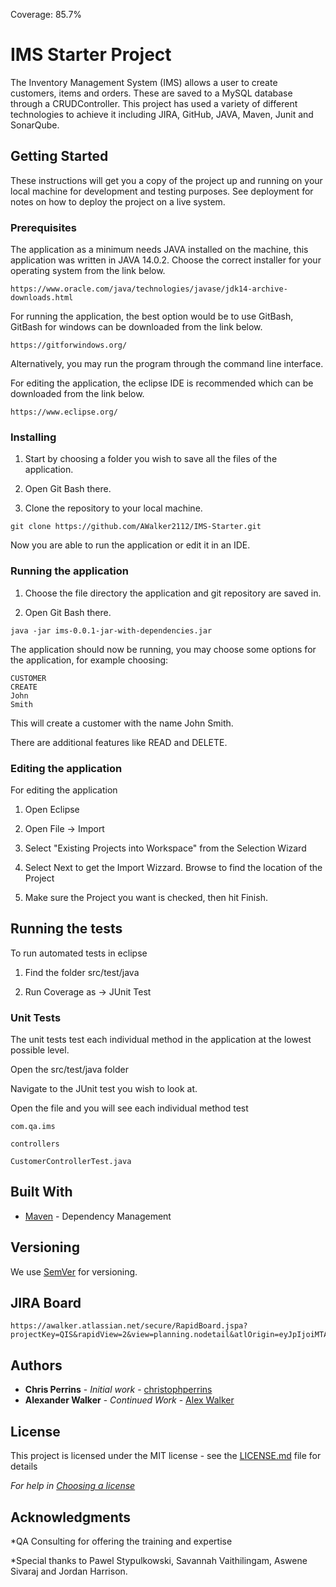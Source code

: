 Coverage: 85.7%
# IMS Starter Project

The Inventory Management System (IMS) allows a user to create customers, items and orders. These are saved to a MySQL database through a CRUDController. This project has used a variety of different technologies to achieve it including JIRA, GitHub, JAVA, Maven, Junit and SonarQube.

## Getting Started

These instructions will get you a copy of the project up and running on your local machine for development and testing purposes. See deployment for notes on how to deploy the project on a live system.

### Prerequisites

The application as a minimum needs JAVA installed on the machine, this application was written in JAVA 14.0.2. Choose the correct installer for your operating system from the link below. 

```
https://www.oracle.com/java/technologies/javase/jdk14-archive-downloads.html 
```
For running the application, the best option would be to use GitBash, GitBash for windows can be downloaded from the link below. 

```
https://gitforwindows.org/
```
Alternatively, you may run the program through the command line interface. 

For editing the application, the eclipse IDE is recommended which can be downloaded from the link below. 
```
https://www.eclipse.org/
```

### Installing

1. Start by choosing a folder you wish to save all the files of the application. 

2. Open Git Bash there.

3. Clone the repository to your local machine.

```
git clone https://github.com/AWalker2112/IMS-Starter.git
```
Now you are able to run the application or edit it in an IDE.

### Running the application

1. Choose the file directory the application and git repository are saved in. 

2. Open Git Bash there. 

```
java -jar ims-0.0.1-jar-with-dependencies.jar
```

The application should now be running, you may choose some options for the application, for example choosing:  

```
CUSTOMER
CREATE 
John 
Smith
```
This will create a customer with the name John Smith. 

There are additional features like READ and DELETE. 

### Editing the application

For editing the application  

1. Open Eclipse 

2. Open File -> Import 

3. Select "Existing Projects into Workspace" from the Selection Wizard 

4. Select Next to get the Import Wizzard. Browse to find the location of the Project 

5. Make sure the Project you want is checked, then hit Finish. 

## Running the tests

To run automated tests in eclipse 

1. Find the folder src/test/java 

2. Run Coverage as -> JUnit Test 

### Unit Tests 

The unit tests test each individual method in the application at the lowest possible level. 

Open the src/test/java folder 

Navigate to the JUnit test you wish to look at. 

Open the file and you will see each individual method test 

```
com.qa.ims 

controllers 

CustomerControllerTest.java 
```

## Built With

* [Maven](https://maven.apache.org/) - Dependency Management

## Versioning

We use [SemVer](http://semver.org/) for versioning.

## JIRA Board

```
https://awalker.atlassian.net/secure/RapidBoard.jspa?projectKey=QIS&rapidView=2&view=planning.nodetail&atlOrigin=eyJpIjoiMTAxZjliMjQ4ZmJiNGI5NWEzNWExODI0MzRiN2IyMjIiLCJwIjoiaiJ9
```
## Authors

* **Chris Perrins** - *Initial work* - [christophperrins](https://github.com/christophperrins)
* **Alexander Walker** - *Continued Work* - [Alex Walker](https://github.com/AWalker2112)

## License

This project is licensed under the MIT license - see the [LICENSE.md](LICENSE.md) file for details 

*For help in [Choosing a license](https://choosealicense.com/)*

## Acknowledgments

*QA Consulting for offering the training and expertise 

*Special thanks to Pawel Stypulkowski, Savannah Vaithilingam, Aswene Sivaraj and Jordan Harrison. 
